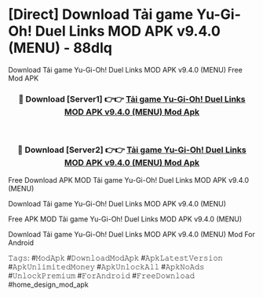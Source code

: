 # [Direct] Download Tải game Yu-Gi-Oh! Duel Links MOD APK v9.4.0 (MENU) - 88dlq
Download Tải game Yu-Gi-Oh! Duel Links MOD APK v9.4.0 (MENU) Free Mod APK

<div align="center">
<h3>🔴 Download [Server1] 👉👉 <a href="https://apk-comot.site?title=Tải_game_Yu-Gi-Oh!_Duel_Links_MOD_APK_v9.4.0_(MENU)">Tải game Yu-Gi-Oh! Duel Links MOD APK v9.4.0 (MENU) Mod Apk</a></h3><br>

<h3>🔴 Download [Server2] 👉👉 <a href="https://apk-comot.site?title=Tải_game_Yu-Gi-Oh!_Duel_Links_MOD_APK_v9.4.0_(MENU)">Tải game Yu-Gi-Oh! Duel Links MOD APK v9.4.0 (MENU) Mod Apk</a></h3>
</div>


Free Download APK MOD Tải game Yu-Gi-Oh! Duel Links MOD APK v9.4.0 (MENU)

Download Tải game Yu-Gi-Oh! Duel Links MOD APK v9.4.0 (MENU) 

Free APK MOD Tải game Yu-Gi-Oh! Duel Links MOD APK v9.4.0 (MENU) 

Download Tải game Yu-Gi-Oh! Duel Links MOD APK v9.4.0 (MENU) Mod For Android

𝚃𝚊𝚐𝚜: #𝙼𝚘𝚍𝙰𝚙𝚔 #𝙳𝚘𝚠𝚗𝚕𝚘𝚊𝚍𝙼𝚘𝚍𝙰𝚙𝚔 #𝙰𝚙𝚔𝙻𝚊𝚝𝚎𝚜𝚝𝚅𝚎𝚛𝚜𝚒𝚘𝚗 #𝙰𝚙𝚔𝚄𝚗𝚕𝚒𝚖𝚒𝚝𝚎𝚍𝙼𝚘𝚗𝚎𝚢 #𝙰𝚙𝚔𝚄𝚗𝚕𝚘𝚌𝚔𝙰𝚕𝚕 #𝙰𝚙𝚔𝙽𝚘𝙰𝚍𝚜 #𝚄𝚗𝚕𝚘𝚌𝚔𝙿𝚛𝚎𝚖𝚒𝚞𝚖 #𝙵𝚘𝚛𝙰𝚗𝚍𝚛𝚘𝚒𝚍 #𝙵𝚛𝚎𝚎𝙳𝚘𝚠𝚗𝚕𝚘𝚊𝚍 #home_design_mod_apk